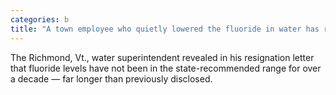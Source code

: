 ```yaml
---
categories: b
title: "A town employee who quietly lowered the fluoride in water has resigned"
---
```

The Richmond, Vt., water superintendent revealed in his resignation letter that fluoride levels have not been in the state-recommended range for over a decade — far longer than previously disclosed.
